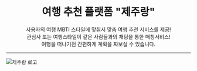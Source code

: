 <h1 align="center"> 여행 추천 플랫폼 "제주랑" </h1> 
<p align="center">
사용자의 여행 MBTI 스타일에 맞춰서 맞춤 여행 추천 서비스를 제공! <br/>
관심사 또는 여행스타일이 같은 사람들과의 채팅을 통한 매칭서비스! <br/>
여행을 떠나기전 간편하게 계획을 짜보실 수 있습니다.<br/>
</p>

*** 

![제주랑 로고](https://github.com/ProjectTeam-Ultimatum/springboot/assets/159854114/abb2b31c-fb62-44f7-a01f-bc10126bb07a)


